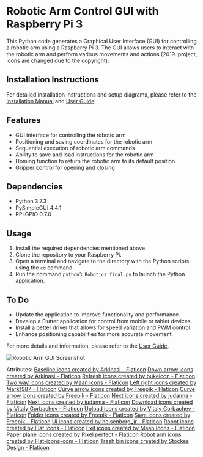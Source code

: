 # Robotic Arm Control GUI with Raspberry Pi 3

This Python code generates a Graphical User Interface (GUI) for controlling a robotic arm using a Raspberry Pi 3. The GUI allows users to interact with the robotic arm and perform various movements and actions (2019. project, icons are changed due to the copyright). 

## Installation Instructions

For detailed installation instructions and setup diagrams, please refer to the [Installation Manual](docs/installation_manual.md) and [User Guide](docs/user_guide.md).

## Features

- GUI interface for controlling the robotic arm
- Positioning and saving coordinates for the robotic arm
- Sequential execution of robotic arm commands
- Ability to save and load instructions for the robotic arm
- Homing function to return the robotic arm to its default position
- Gripper control for opening and closing

## Dependencies

- Python 3.7.3
- PySimpleGUI 4.4.1
- RPi.GPIO 0.7.0

## Usage

1. Install the required dependencies mentioned above.
2. Clone the repository to your Raspberry Pi.
3. Open a terminal and navigate to the directory with the Python scripts using the `cd` command.
4. Run the command `python3 Robotics_final.py` to launch the Python application.

## To Do

- Update the application to improve functionality and performance.
- Develop a Flutter application for control from mobile or tablet devices.
- Install a better driver that allows for speed variation and PWM control.
- Enhance positioning capabilities for more accurate movement.

For more details and information, please refer to the [User Guide](docs/user_guide.md).

![Robotic Arm GUI Screenshot](screenshots/robotic_arm_gui.png)

Attributes:
<a href="https://www.flaticon.com/free-icons/baseline" title="baseline icons">Baseline icons created by Arkinasi - Flaticon</a>
<a href="https://www.flaticon.com/free-icons/down-arrow" title="down arrow icons">Down arrow icons created by Arkinasi - Flaticon</a>
<a href="https://www.flaticon.com/free-icons/refresh" title="refresh icons">Refresh icons created by bukeicon - Flaticon</a>
<a href="https://www.flaticon.com/free-icons/two-way" title="Two way icons">Two way icons created by Maan Icons - Flaticon</a>
<a href="https://www.flaticon.com/free-icons/left-right" title="left right icons">Left right icons created by Mark1987 - Flaticon</a>
<a href="https://www.flaticon.com/free-icons/curve-arrow" title="curve arrow icons">Curve arrow icons created by Freepik - Flaticon</a>
<a href="https://www.flaticon.com/free-icons/curve-arrow" title="curve arrow icons">Curve arrow icons created by Freepik - Flaticon</a>
<a href="https://www.flaticon.com/free-icons/next" title="next icons">Next icons created by judanna - Flaticon</a>
<a href="https://www.flaticon.com/free-icons/next" title="next icons">Next icons created by judanna - Flaticon</a>
<a href="https://www.flaticon.com/free-icons/download" title="download icons">Download icons created by Vitaly Gorbachev - Flaticon</a>
<a href="https://www.flaticon.com/free-icons/upload" title="upload icons">Upload icons created by Vitaly Gorbachev - Flaticon</a>
<a href="https://www.flaticon.com/free-icons/folder" title="folder icons">Folder icons created by Freepik - Flaticon</a>
<a href="https://www.flaticon.com/free-icons/save" title="save icons">Save icons created by Freepik - Flaticon</a>
<a href="https://www.flaticon.com/free-icons/ui" title="ui icons">Ui icons created by heisenberg_jr - Flaticon</a>
<a href="https://www.flaticon.com/free-icons/robot" title="robot icons">Robot icons created by Flat Icons - Flaticon</a>
<a href="https://www.flaticon.com/free-icons/exit" title="exit icons">Exit icons created by Maan Icons - Flaticon</a>
<a href="https://www.flaticon.com/free-icons/paper-plane" title="paper plane icons">Paper plane icons created by Pixel perfect - Flaticon</a>
<a href="https://www.flaticon.com/free-icons/robot-arm" title="robot arm icons">Robot arm icons created by Flat-icons-com - Flaticon</a>
<a href="https://www.flaticon.com/free-icons/trash-bin" title="trash bin icons">Trash bin icons created by Stockes Design - Flaticon</a>









